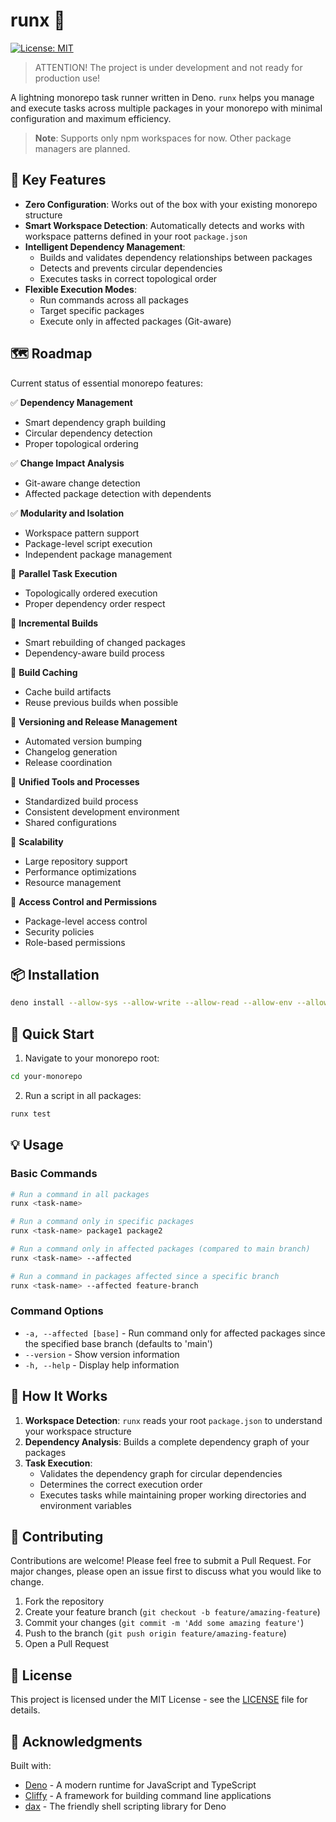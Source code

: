 # runx 🚀

[![License: MIT](https://img.shields.io/badge/License-MIT-yellow.svg)](https://opensource.org/licenses/MIT)

> ATTENTION! The project is under development and not ready for production use!

A lightning monorepo task runner written in Deno. `runx` helps you manage and
execute tasks across multiple packages in your monorepo with minimal
configuration and maximum efficiency.

> **Note**: Supports only npm workspaces for now. Other package managers are
> planned.

## 🌟 Key Features

- **Zero Configuration**: Works out of the box with your existing monorepo
  structure
- **Smart Workspace Detection**: Automatically detects and works with workspace
  patterns defined in your root `package.json`
- **Intelligent Dependency Management**:
  - Builds and validates dependency relationships between packages
  - Detects and prevents circular dependencies
  - Executes tasks in correct topological order
- **Flexible Execution Modes**:
  - Run commands across all packages
  - Target specific packages
  - Execute only in affected packages (Git-aware)

## 🗺️ Roadmap

Current status of essential monorepo features:

✅ **Dependency Management**

- Smart dependency graph building
- Circular dependency detection
- Proper topological ordering

✅ **Change Impact Analysis**

- Git-aware change detection
- Affected package detection with dependents

✅ **Modularity and Isolation**

- Workspace pattern support
- Package-level script execution
- Independent package management

🚧 **Parallel Task Execution**

- Topologically ordered execution
- Proper dependency order respect

🚧 **Incremental Builds**

- Smart rebuilding of changed packages
- Dependency-aware build process

🚧 **Build Caching**

- Cache build artifacts
- Reuse previous builds when possible

🚧 **Versioning and Release Management**

- Automated version bumping
- Changelog generation
- Release coordination

🚧 **Unified Tools and Processes**

- Standardized build process
- Consistent development environment
- Shared configurations

🚧 **Scalability**

- Large repository support
- Performance optimizations
- Resource management

🚧 **Access Control and Permissions**

- Package-level access control
- Security policies
- Role-based permissions

## 📦 Installation

```bash
deno install --allow-sys --allow-write --allow-read --allow-env --allow-run -g -N -R -f -n runx jsr:@runx/cli@0.2.0
```

## 🚀 Quick Start

1. Navigate to your monorepo root:

```bash
cd your-monorepo
```

2. Run a script in all packages:

```bash
runx test
```

## 💡 Usage

### Basic Commands

```bash
# Run a command in all packages
runx <task-name>

# Run a command only in specific packages
runx <task-name> package1 package2

# Run a command only in affected packages (compared to main branch)
runx <task-name> --affected

# Run a command in packages affected since a specific branch
runx <task-name> --affected feature-branch
```

### Command Options

- `-a, --affected [base]` - Run command only for affected packages since the
  specified base branch (defaults to 'main')
- `--version` - Show version information
- `-h, --help` - Display help information

## 🔧 How It Works

1. **Workspace Detection**: `runx` reads your root `package.json` to understand
   your workspace structure
2. **Dependency Analysis**: Builds a complete dependency graph of your packages
3. **Task Execution**:
   - Validates the dependency graph for circular dependencies
   - Determines the correct execution order
   - Executes tasks while maintaining proper working directories and environment
     variables

## 🤝 Contributing

Contributions are welcome! Please feel free to submit a Pull Request. For major
changes, please open an issue first to discuss what you would like to change.

1. Fork the repository
2. Create your feature branch (`git checkout -b feature/amazing-feature`)
3. Commit your changes (`git commit -m 'Add some amazing feature'`)
4. Push to the branch (`git push origin feature/amazing-feature`)
5. Open a Pull Request

## 📝 License

This project is licensed under the MIT License - see the [LICENSE](LICENSE) file
for details.

## 🙏 Acknowledgments

Built with:

- [Deno](https://deno.land/) - A modern runtime for JavaScript and TypeScript
- [Cliffy](https://cliffy.io/) - A framework for building command line
  applications
- [dax](https://github.com/dsherret/dax) - The friendly shell scripting library
  for Deno
